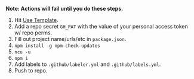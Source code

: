 **Note: Actions will fail until you do these steps.**

1. Hit [Use Template](https://github.com/chxseh/nodejs-template/generate).
2. Add a repo secret `GH_PAT` with the value of your personal access token w/ repo perms.
3. Fill out project name/urls/etc in `package.json`.
4. `npm install -g npm-check-updates`
5. `ncu -u`
6. `npm i`
7. Add labels to `.github/labeler.yml` and `.github/labels.yml`.
8. Push to repo.
